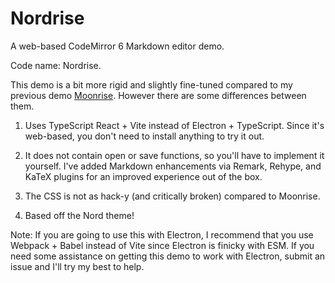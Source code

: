 # Nordrise

A web-based CodeMirror 6 Markdown editor demo.

Code name: Nordrise.

This demo is a bit more rigid and slightly fine-tuned compared to my previous demo [Moonrise](https://github.com/alexwkleung/Moonrise). However there are some differences between them.

1) Uses TypeScript React + Vite instead of Electron + TypeScript. Since it's web-based, you don't need to install anything to try it out.

2) It does not contain open or save functions, so you'll have to implement it yourself. I've added Markdown enhancements via Remark, Rehype, and KaTeX plugins for an improved experience out of the box.

3) The CSS is not as hack-y (and critically broken) compared to Moonrise.

4) Based off the Nord theme!

Note: If you are going to use this with Electron, I recommend that you use Webpack + Babel instead of Vite since Electron is finicky with ESM. If you need some assistance on getting this demo to work with Electron, submit an issue and I'll try my best to help. 